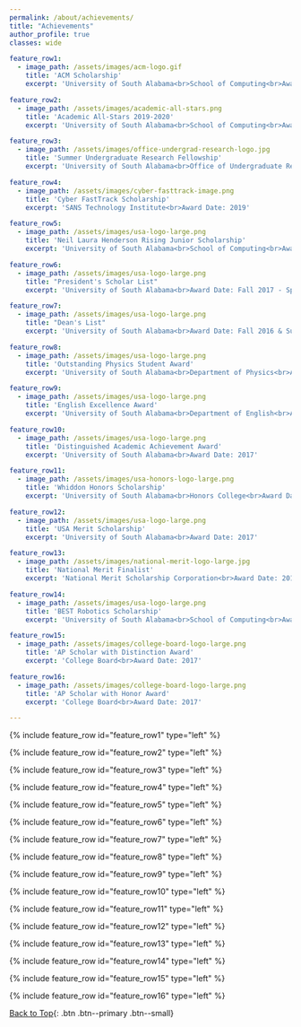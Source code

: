 ```yaml
---
permalink: /about/achievements/
title: "Achievements"
author_profile: true
classes: wide

feature_row1:
  - image_path: /assets/images/acm-logo.gif
    title: 'ACM Scholarship'
    excerpt: 'University of South Alabama<br>School of Computing<br>Award Date: 2020'

feature_row2:
  - image_path: /assets/images/academic-all-stars.png
    title: 'Academic All-Stars 2019-2020'
    excerpt: 'University of South Alabama<br>School of Computing<br>Award Date: 2020'

feature_row3:
  - image_path: /assets/images/office-undergrad-research-logo.jpg
    title: 'Summer Undergraduate Research Fellowship'
    excerpt: 'University of South Alabama<br>Office of Undergraduate Research<br>Award Date: 2019'

feature_row4:
  - image_path: /assets/images/cyber-fasttrack-image.png
    title: 'Cyber FastTrack Scholarship'
    excerpt: 'SANS Technology Institute<br>Award Date: 2019'

feature_row5:
  - image_path: /assets/images/usa-logo-large.png
    title: 'Neil Laura Henderson Rising Junior Scholarship'
    excerpt: 'University of South Alabama<br>School of Computing<br>Award Date: 2019'

feature_row6:
  - image_path: /assets/images/usa-logo-large.png
    title: "President's Scholar List"
    excerpt: 'University of South Alabama<br>Award Date: Fall 2017 - Spring 2020'

feature_row7:
  - image_path: /assets/images/usa-logo-large.png
    title: "Dean's List"
    excerpt: 'University of South Alabama<br>Award Date: Fall 2016 & Summer 2018'

feature_row8:
  - image_path: /assets/images/usa-logo-large.png
    title: 'Outstanding Physics Student Award'
    excerpt: 'University of South Alabama<br>Department of Physics<br>Award Date: 2019'

feature_row9:
  - image_path: /assets/images/usa-logo-large.png
    title: 'English Excellence Award'
    excerpt: 'University of South Alabama<br>Department of English<br>Award Date: 2018'

feature_row10:
  - image_path: /assets/images/usa-logo-large.png
    title: 'Distinguished Academic Achievement Award'
    excerpt: 'University of South Alabama<br>Award Date: 2017'

feature_row11:
  - image_path: /assets/images/usa-honors-logo-large.png
    title: 'Whiddon Honors Scholarship'
    excerpt: 'University of South Alabama<br>Honors College<br>Award Date: 2017'

feature_row12:
  - image_path: /assets/images/usa-logo-large.png
    title: 'USA Merit Scholarship'
    excerpt: 'University of South Alabama<br>Award Date: 2017'

feature_row13:
  - image_path: /assets/images/national-merit-logo-large.jpg
    title: 'National Merit Finalist'
    excerpt: 'National Merit Scholarship Corporation<br>Award Date: 2017'

feature_row14:
  - image_path: /assets/images/usa-logo-large.png
    title: 'BEST Robotics Scholarship'
    excerpt: 'University of South Alabama<br>School of Computing<br>Award Date: 2017'

feature_row15:
  - image_path: /assets/images/college-board-logo-large.png
    title: 'AP Scholar with Distinction Award'
    excerpt: 'College Board<br>Award Date: 2017'

feature_row16:
  - image_path: /assets/images/college-board-logo-large.png
    title: 'AP Scholar with Honor Award'
    excerpt: 'College Board<br>Award Date: 2017'

---
```


{% include feature_row id="feature_row1" type="left" %}

{% include feature_row id="feature_row2" type="left" %}

{% include feature_row id="feature_row3" type="left" %}

{% include feature_row id="feature_row4" type="left" %}

{% include feature_row id="feature_row5" type="left" %}

{% include feature_row id="feature_row6" type="left" %}

{% include feature_row id="feature_row7" type="left" %}

{% include feature_row id="feature_row8" type="left" %}

{% include feature_row id="feature_row9" type="left" %}

{% include feature_row id="feature_row10" type="left" %}

{% include feature_row id="feature_row11" type="left" %}

{% include feature_row id="feature_row12" type="left" %}

{% include feature_row id="feature_row13" type="left" %}

{% include feature_row id="feature_row14" type="left" %}

{% include feature_row id="feature_row15" type="left" %}

{% include feature_row id="feature_row16" type="left" %}

[Back to Top](#top){: .btn .btn--primary .btn--small}